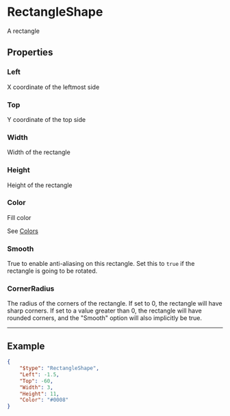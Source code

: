 # RectangleShape

A rectangle



## Properties
### Left

X coordinate of the leftmost side



### Top

Y coordinate of the top side



### Width

Width of the rectangle



### Height

Height of the rectangle



### Color

Fill color



See [Colors](Colors.md)
### Smooth

True to enable anti-aliasing on this rectangle. Set this to `true` if the rectangle is going to be rotated. 



### CornerRadius

The radius of the corners of the rectangle. If set to 0, the rectangle will have sharp corners.
If set to a value greater than 0, the rectangle will have rounded corners, and the "Smooth" option will also implicitly be true.




---

## Example

```json
{
    "$type": "RectangleShape",
    "Left": -1.5,
    "Top": -60,
    "Width": 3,
    "Height": 11,
    "Color": "#0008"
}

```
